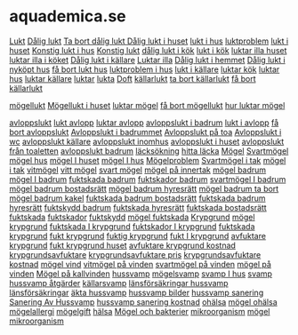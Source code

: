 aquademica.se
=============

<a rel="dofollow" href="http://www.aquademica.se/lukt/">Lukt</a>
<a rel="dofollow" href="http://www.aquademica.se/lukt/">Dålig lukt</a>
<a rel="dofollow" href="http://www.aquademica.se/lukt/">Ta bort dålig lukt </a>
<a rel="dofollow" href="http://www.aquademica.se/lukt/">Dålig lukt i huset</a>
<a rel="dofollow" href="http://www.aquademica.se/lukt/">lukt i hus</a>
<a rel="dofollow" href="http://www.aquademica.se/lukt/">luktproblem</a>
<a rel="dofollow" href="http://www.aquademica.se/lukt/">lukt i huset</a>
<a rel="dofollow" href="http://www.aquademica.se/lukt/">Konstig lukt i hus</a>
<a rel="dofollow" href="http://www.aquademica.se/lukt/">Konstig lukt</a>
<a rel="dofollow" href="http://www.aquademica.se/lukt/">dålig lukt i kök</a>
<a rel="dofollow" href="http://www.aquademica.se/lukt/">lukt i kök</a>
<a rel="dofollow" href="http://www.aquademica.se/lukt/">luktar illa huset</a>
<a rel="dofollow" href="http://www.aquademica.se/lukt/">luktar illa i köket</a>
<a rel="dofollow" href="http://www.aquademica.se/lukt/">Dålig lukt i källare</a>
<a rel="dofollow" href="http://www.aquademica.se/lukt/">Luktar illa</a>
<a rel="dofollow" href="http://www.aquademica.se/lukt/">Dålig lukt i hemmet</a>
<a rel="dofollow" href="http://www.aquademica.se/lukt/">Dålig lukt i nyköpt hus</a>
<a rel="dofollow" href="http://www.aquademica.se/lukt/">få bort lukt hus</a>
<a rel="dofollow" href="http://www.aquademica.se/lukt/">luktproblem i hus</a>
<a rel="dofollow" href="http://www.aquademica.se/lukt/">lukt i källare</a>
<a rel="dofollow" href="http://www.aquademica.se/lukt/">luktar kök</a>
<a rel="dofollow" href="http://www.aquademica.se/lukt/">luktar hus</a>
<a rel="dofollow" href="http://www.aquademica.se/lukt/">luktar källare</a>
<a rel="dofollow" href="http://www.aquademica.se/lukt/">luktar</a>
<a rel="dofollow" href="http://www.aquademica.se/lukt/">lukta</a>
<a rel="dofollow" href="http://www.aquademica.se/lukt/">Doft</a>
<a rel="dofollow" href="http://www.aquademica.se/lukt/">källarlukt</a>
<a rel="dofollow" href="http://www.aquademica.se/lukt/">ta bort källarlukt</a>
<a rel="dofollow" href="http://www.aquademica.se/lukt/">få bort källarlukt</a>

<a rel="dofollow" href="http://www.aquademica.se/lukt/mogellukt/">mögellukt</a>
<a rel="dofollow" href="http://www.aquademica.se/lukt/mogellukt/">Mögellukt i huset</a>
<a rel="dofollow" href="http://www.aquademica.se/lukt/mogellukt/">luktar mögel</a>
<a rel="dofollow" href="http://www.aquademica.se/lukt/mogellukt/">få bort mögellukt</a>
<a rel="dofollow" href="http://www.aquademica.se/lukt/mogellukt/">hur luktar mögel</a>

<a rel="dofollow" href="http://www.aquademica.se/lukt/avloppslukt/">avloppslukt</a>
<a rel="dofollow" href="http://www.aquademica.se/lukt/avloppslukt/">lukt avlopp</a>
<a rel="dofollow" href="http://www.aquademica.se/lukt/avloppslukt/">luktar avlopp</a>
<a rel="dofollow" href="http://www.aquademica.se/lukt/avloppslukt/">avloppslukt i badrum</a>
<a rel="dofollow" href="http://www.aquademica.se/lukt/avloppslukt/">lukt i avlopp</a>
<a rel="dofollow" href="http://www.aquademica.se/lukt/avloppslukt/">få bort avloppslukt</a>
<a rel="dofollow" href="http://www.aquademica.se/lukt/avloppslukt/">Avloppslukt i badrummet</a>
<a rel="dofollow" href="http://www.aquademica.se/lukt/avloppslukt/">Avloppslukt på toa</a>
<a rel="dofollow" href="http://www.aquademica.se/lukt/avloppslukt/">Avloppslukt i wc</a>
<a rel="dofollow" href="http://www.aquademica.se/lukt/avloppslukt/">avloppslukt källare</a>
<a rel="dofollow" href="http://www.aquademica.se/lukt/avloppslukt/">avloppslukt inomhus</a>
<a rel="dofollow" href="http://www.aquademica.se/lukt/avloppslukt/">avloppslukt i huset</a>
<a rel="dofollow" href="http://www.aquademica.se/lukt/avloppslukt/">avloppslukt från toaletten</a>
<a rel="dofollow" href="http://www.aquademica.se/lukt/avloppslukt/">avloppslukt badrum</a>
<a rel="dofollow" href="http://www.aquademica.se/lacksokning/">läcksökning</a>
<a rel="dofollow" href="http://www.aquademica.se/lacksokning/">hitta läcka</a>
<a rel="dofollow" href="http://www.aquademica.se/mogel/">Mögel</a>
<a rel="dofollow" href="http://www.aquademica.se/mogel/">Svartmögel</a>
<a rel="dofollow" href="http://www.aquademica.se/mogel/">mögel hus</a>
<a rel="dofollow" href="http://www.aquademica.se/mogel/">mögel I huset</a>
<a rel="dofollow" href="http://www.aquademica.se/mogel/">mögel I hus</a>
<a rel="dofollow" href="http://www.aquademica.se/mogel/">Mögelproblem</a>
<a rel="dofollow" href="http://www.aquademica.se/mogel/">Svartmögel i tak</a>
<a rel="dofollow" href="http://www.aquademica.se/mogel/">mögel i tak</a>
<a rel="dofollow" href="http://www.aquademica.se/mogel/">vitmögel</a>
<a rel="dofollow" href="http://www.aquademica.se/mogel/">vitt mögel</a>
<a rel="dofollow" href="http://www.aquademica.se/mogel/">svart mögel</a>
<a rel="dofollow" href="http://www.aquademica.se/mogel/">mögel på innertak</a>
<a rel="dofollow" href="http://www.aquademica.se/mogel/badrum/">mögel badrum</a>
<a rel="dofollow" href="http://www.aquademica.se/mogel/badrum/">mögel I badrum</a>
<a rel="dofollow" href="http://www.aquademica.se/mogel/badrum/">fuktskada badrum</a>
<a rel="dofollow" href="http://www.aquademica.se/mogel/badrum/">fuktskador badrum</a>
<a rel="dofollow" href="http://www.aquademica.se/mogel/badrum/">svartmögel I badrum</a>
<a rel="dofollow" href="http://www.aquademica.se/mogel/badrum/">mögel badrum bostadsrätt</a>
<a rel="dofollow" href="http://www.aquademica.se/mogel/badrum/">mögel badrum hyresrätt</a>
<a rel="dofollow" href="http://www.aquademica.se/mogel/badrum/">mögel badrum ta bort</a>
<a rel="dofollow" href="http://www.aquademica.se/mogel/badrum/">mögel badrum kakel</a>
<a rel="dofollow" href="http://www.aquademica.se/mogel/badrum/">fuktskada badrum bostadsrätt</a>
<a rel="dofollow" href="http://www.aquademica.se/mogel/badrum/">fuktskada badrum hyresrätt</a>
<a rel="dofollow" href="http://www.aquademica.se/mogel/badrum/">fuktskydd badrum</a>
<a rel="dofollow" href="http://www.aquademica.se/mogel/fuktskada/">fuktskada hyresrätt</a>
<a rel="dofollow" href="http://www.aquademica.se/mogel/fuktskada/">fuktskada bostadsrätt</a>
<a rel="dofollow" href="http://www.aquademica.se/mogel/fuktskada/">fuktskada</a>
<a rel="dofollow" href="http://www.aquademica.se/mogel/fuktskada/">fuktskador</a>
<a rel="dofollow" href="http://www.aquademica.se/mogel/fuktskada/">fuktskydd</a>
<a rel="dofollow" href="http://www.aquademica.se/mogel/fuktskada/">mögel fuktskada</a>
<a rel="dofollow" href="http://www.aquademica.se/mogel/krypgrund/">Krypgrund</a>
<a rel="dofollow" href="http://www.aquademica.se/mogel/krypgrund/">mögel krypgrund</a>
<a rel="dofollow" href="http://www.aquademica.se/mogel/krypgrund/">fuktskada I krypgrund</a>
<a rel="dofollow" href="http://www.aquademica.se/mogel/krypgrund/">fuktskador I krypgrund</a>
<a rel="dofollow" href="http://www.aquademica.se/mogel/krypgrund/">fuktskada krypgrund</a>
<a rel="dofollow" href="http://www.aquademica.se/mogel/krypgrund/">fukt krypgrund</a>
<a rel="dofollow" href="http://www.aquademica.se/mogel/krypgrund/">fuktig krypgrund</a>
<a rel="dofollow" href="http://www.aquademica.se/mogel/krypgrund/">fukt I krypgrund</a>
<a rel="dofollow" href="http://www.aquademica.se/mogel/krypgrund/">avfuktare krypgrund</a>
<a rel="dofollow" href="http://www.aquademica.se/mogel/krypgrund/">fukt krypgrund huset</a>
<a rel="dofollow" href="http://www.aquademica.se/mogel/krypgrund/">avfuktare krypgrund kostnad</a>
<a rel="dofollow" href="http://www.aquademica.se/mogel/krypgrund/">krypgrundsavfuktare</a>
<a rel="dofollow" href="http://www.aquademica.se/mogel/krypgrund/">krypgrundsavfuktare pris</a>
<a rel="dofollow" href="http://www.aquademica.se/mogel/krypgrund/">krypgrundsavfuktare kostnad</a>
<a rel="dofollow" href="http://www.aquademica.se/mogel/vind/">mögel vind</a>
<a rel="dofollow" href="http://www.aquademica.se/mogel/vind/">vitmögel på vinden</a>
<a rel="dofollow" href="http://www.aquademica.se/mogel/vind/">svartmögel på vinden</a>
<a rel="dofollow" href="http://www.aquademica.se/mogel/vind/">mögel på vinden</a>
<a rel="dofollow" href="http://www.aquademica.se/mogel/vind/">Mögel på kallvinden</a>
<a rel="dofollow" href="http://www.aquademica.se/mogel/hussvamp/">hussvamp</a>
<a rel="dofollow" href="http://www.aquademica.se/mogel/hussvamp/">mögelsvamp</a>
<a rel="dofollow" href="http://www.aquademica.se/mogel/hussvamp/">svamp I hus</a>
<a rel="dofollow" href="http://www.aquademica.se/mogel/hussvamp/">svamp</a>
<a rel="dofollow" href="http://www.aquademica.se/mogel/hussvamp/">hussvamp åtgärder</a>
<a rel="dofollow" href="http://www.aquademica.se/mogel/hussvamp/">källarsvamp</a>
<a rel="dofollow" href="http://www.aquademica.se/mogel/hussvamp/">länsförsäkringar hussvamp</a>
<a rel="dofollow" href="http://www.aquademica.se/mogel/hussvamp/">länsförsäkringar</a>
<a rel="dofollow" href="http://www.aquademica.se/mogel/hussvamp/">äkta hussvamp</a>
<a rel="dofollow" href="http://www.aquademica.se/mogel/hussvamp/">hussvamp bilder</a>
<a rel="dofollow" href="http://www.aquademica.se/mogel/hussvamp/">hussvamp sanering</a>
<a rel="dofollow" href="http://www.aquademica.se/mogel/hussvamp/">Sanering Av Hussvamp</a>
<a rel="dofollow" href="http://www.aquademica.se/mogel/hussvamp/">hussvamp sanering kostnad</a>
<a rel="dofollow" href="http://www.aquademica.se/mogel/ohalsa/">ohälsa</a>
<a rel="dofollow" href="http://www.aquademica.se/mogel/ohalsa/">mögel ohälsa</a>
<a rel="dofollow" href="http://www.aquademica.se/mogel/ohalsa/">mögelallergi</a>
<a rel="dofollow" href="http://www.aquademica.se/mogel/ohalsa/">mögelgift</a>
<a rel="dofollow" href="http://www.aquademica.se/mogel/ohalsa/">hälsa</a>
<a rel="dofollow" href="http://www.aquademica.se/mogel/ohalsa/">Mögel och bakterier</a>
<a rel="dofollow" href="http://www.aquademica.se/mogel/ohalsa/">mikroorganism</a>
<a rel="dofollow" href="http://www.aquademica.se/mogel/ohalsa/">mögel mikroorganism</a>

